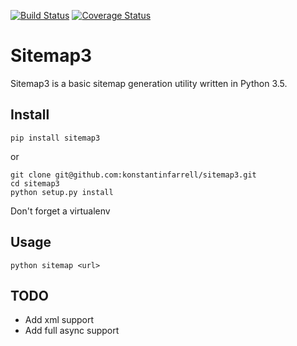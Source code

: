 [![Build Status](https://travis-ci.org/konstantinfarrell/sitemap3.svg?branch=develop)](https://travis-ci.org/konstantinfarrell/sitemap3)
[![Coverage Status](https://coveralls.io/repos/github/konstantinfarrell/sitemap3/badge.svg?branch=develop)](https://coveralls.io/github/konstantinfarrell/sitemap3?branch=develop)

# Sitemap3

Sitemap3 is a basic sitemap generation utility written in Python 3.5.

## Install

    pip install sitemap3

or

    git clone git@github.com:konstantinfarrell/sitemap3.git
    cd sitemap3
    python setup.py install

Don't forget a virtualenv

## Usage

    python sitemap <url>

## TODO

- Add xml support
- Add full async support
